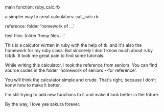 main function: ruby_calc.rb

a simpler way to creat calculators: call_calc.rb

reference: folder 'homework of ...'

test files: folder 'temp files ...' 

This is a calcutor wirtten in ruby with the help of tk. and it's also
the homework for my ruby class. But sincerely I don't know 
much about ruby tcl/tk. It took me great pain to find some tutorials.

While writing this calculator, I took the reference from seniors. You
can find source codes in the folder 'homework of seniors --for reference'.

You will think the calculator simple and crude. That's right, because 
I don't konw how to make it better.

I'm still trying to add new functions to it and make it look better in the 
future.

By the way, I love yae sakura forever.
